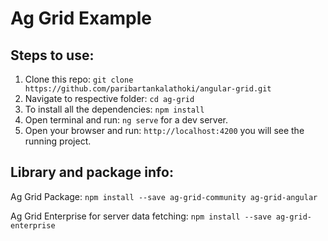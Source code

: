 # Ag Grid Example

## Steps to use:

1. Clone this repo: `git clone https://github.com/paribartankalathoki/angular-grid.git`
2. Navigate to respective folder: `cd ag-grid`
3. To install all the dependencies: `npm install`
4. Open terminal and run: `ng serve` for a dev server.
5. Open your browser and run: `http://localhost:4200` you will see the running project.

## Library and package info:

Ag Grid Package: `npm install --save ag-grid-community ag-grid-angular`

Ag Grid Enterprise for server data fetching: `npm install --save ag-grid-enterprise`
